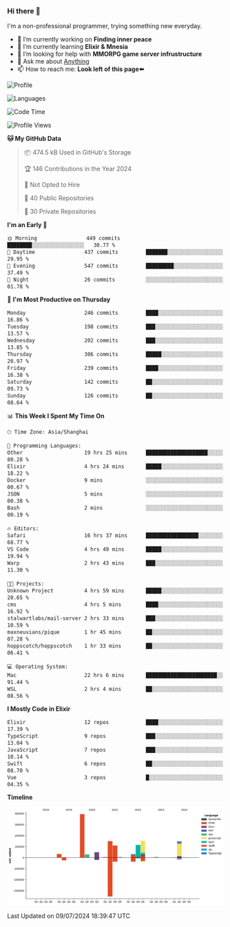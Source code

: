 ### Hi there 👋

I'm a non-professional programmer, trying something new everyday.

<!--
**dyzdyz010/dyzdyz010** is a ✨ _special_ ✨ repository because its `README.md` (this file) appears on your GitHub profile.
-->

- 🔭 I’m currently working on **Finding inner peace**
- 🌱 I’m currently learning **Elixir & Mnesia**
- 🤔 I’m looking for help with **MMORPG game server infrustructure**
- 💬 Ask me about [Anything](https://github.com/dyzdyz010/dyzdyz010/issues)
- 📫 How to reach me: **Look left of this page⬅️**

<!-- - 👯 I’m looking to collaborate on
- 😄 Pronouns: ...
- ⚡ Fun fact: ...
 -->
 
![Profile](https://github-readme-stats.vercel.app/api?username=dyzdyz010&count_private=true&show_icons=true&theme=dracula)

![Languages](https://github-readme-stats.vercel.app/api/top-langs/?username=dyzdyz010&layout=compact&theme=dracula)

<!--START_SECTION:waka-->
![Code Time](http://img.shields.io/badge/Code%20Time-1%2C670%20hrs%201%20min-blue)

![Profile Views](http://img.shields.io/badge/Profile%20Views-4-blue)

**🐱 My GitHub Data** 

> 📦 474.5 kB Used in GitHub's Storage 
 > 
> 🏆 146 Contributions in the Year 2024
 > 
> 🚫 Not Opted to Hire
 > 
> 📜 40 Public Repositories 
 > 
> 🔑 30 Private Repositories 
 > 
**I'm an Early 🐤** 

```text
🌞 Morning                449 commits         ████████░░░░░░░░░░░░░░░░░   30.77 % 
🌆 Daytime                437 commits         ███████░░░░░░░░░░░░░░░░░░   29.95 % 
🌃 Evening                547 commits         █████████░░░░░░░░░░░░░░░░   37.49 % 
🌙 Night                  26 commits          ░░░░░░░░░░░░░░░░░░░░░░░░░   01.78 % 
```
📅 **I'm Most Productive on Thursday** 

```text
Monday                   246 commits         ████░░░░░░░░░░░░░░░░░░░░░   16.86 % 
Tuesday                  198 commits         ███░░░░░░░░░░░░░░░░░░░░░░   13.57 % 
Wednesday                202 commits         ███░░░░░░░░░░░░░░░░░░░░░░   13.85 % 
Thursday                 306 commits         █████░░░░░░░░░░░░░░░░░░░░   20.97 % 
Friday                   239 commits         ████░░░░░░░░░░░░░░░░░░░░░   16.38 % 
Saturday                 142 commits         ██░░░░░░░░░░░░░░░░░░░░░░░   09.73 % 
Sunday                   126 commits         ██░░░░░░░░░░░░░░░░░░░░░░░   08.64 % 
```


📊 **This Week I Spent My Time On** 

```text
🕑︎ Time Zone: Asia/Shanghai

💬 Programming Languages: 
Other                    19 hrs 25 mins      ████████████████████░░░░░   80.28 % 
Elixir                   4 hrs 24 mins       █████░░░░░░░░░░░░░░░░░░░░   18.22 % 
Docker                   9 mins              ░░░░░░░░░░░░░░░░░░░░░░░░░   00.67 % 
JSON                     5 mins              ░░░░░░░░░░░░░░░░░░░░░░░░░   00.38 % 
Bash                     2 mins              ░░░░░░░░░░░░░░░░░░░░░░░░░   00.19 % 

🔥 Editors: 
Safari                   16 hrs 37 mins      █████████████████░░░░░░░░   68.77 % 
VS Code                  4 hrs 49 mins       █████░░░░░░░░░░░░░░░░░░░░   19.94 % 
Warp                     2 hrs 43 mins       ███░░░░░░░░░░░░░░░░░░░░░░   11.30 % 

🐱‍💻 Projects: 
Unknown Project          4 hrs 59 mins       █████░░░░░░░░░░░░░░░░░░░░   20.65 % 
cms                      4 hrs 5 mins        ████░░░░░░░░░░░░░░░░░░░░░   16.92 % 
stalwartlabs/mail-server 2 hrs 33 mins       ███░░░░░░░░░░░░░░░░░░░░░░   10.59 % 
maxneuvians/pique        1 hr 45 mins        ██░░░░░░░░░░░░░░░░░░░░░░░   07.28 % 
hoppscotch/hoppscotch    1 hr 33 mins        ██░░░░░░░░░░░░░░░░░░░░░░░   06.41 % 

💻 Operating System: 
Mac                      22 hrs 6 mins       ███████████████████████░░   91.44 % 
WSL                      2 hrs 4 mins        ██░░░░░░░░░░░░░░░░░░░░░░░   08.56 % 
```

**I Mostly Code in Elixir** 

```text
Elixir                   12 repos            ████░░░░░░░░░░░░░░░░░░░░░   17.39 % 
TypeScript               9 repos             ███░░░░░░░░░░░░░░░░░░░░░░   13.04 % 
JavaScript               7 repos             ███░░░░░░░░░░░░░░░░░░░░░░   10.14 % 
Swift                    6 repos             ██░░░░░░░░░░░░░░░░░░░░░░░   08.70 % 
Vue                      3 repos             █░░░░░░░░░░░░░░░░░░░░░░░░   04.35 % 
```



**Timeline**

![Lines of Code chart](https://raw.githubusercontent.com/dyzdyz010/dyzdyz010/master/assets/bar_graph.png)


 Last Updated on 09/07/2024 18:39:47 UTC
<!--END_SECTION:waka-->
